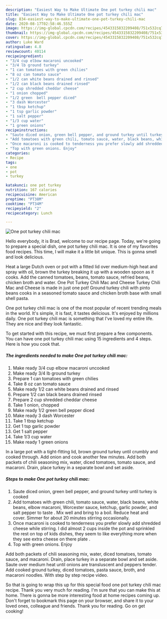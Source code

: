 ```yaml
---
description: "Easiest Way to Make Ultimate One pot turkey chili mac"
title: "Easiest Way to Make Ultimate One pot turkey chili mac"
slug: 834-easiest-way-to-make-ultimate-one-pot-turkey-chili-mac
date: 2020-08-17T02:58:46.555Z
image: https://img-global.cpcdn.com/recipes/4543315832209408/751x532cq70/one-pot-turkey-chili-mac-recipe-main-photo.jpg
thumbnail: https://img-global.cpcdn.com/recipes/4543315832209408/751x532cq70/one-pot-turkey-chili-mac-recipe-main-photo.jpg
cover: https://img-global.cpcdn.com/recipes/4543315832209408/751x532cq70/one-pot-turkey-chili-mac-recipe-main-photo.jpg
author: Luke Ward
ratingvalue: 4.8
reviewcount: 40114
recipeingredient:
- "3/4 cup elbow macaroni uncooked"
- "3/4 lb ground turkey"
- "1 can tomatoes with green chilies"
- "8 oz can tomato sauce"
- "1/2 can white beans drained and rinsed"
- "1/2 can black beans drained rinsed"
- "2 cup shredded cheddar cheese"
- "1 onion chopped"
- "1/2 green  bell pepper diced"
- "3 dash Worcester"
- "1 tbsp ketchup"
- "1 tsp garlic powder"
- "1 salt pepper"
- "1/3 cup water"
- "1 green onions"
recipeinstructions:
- "Saute diced onion, green bell pepper, and ground turkey until turkey is cooked"
- "Add tomatoes with green chili, tomato sauce, water, black beans, white beans, elbow macaroni, Worcester sauce, ketchup, garlic powder, and salt pepper to taste . Mix well and bring to a boil. Reduce heat and cover. Simmer for about 20 minutes stirring occasionally."
- "Once macaroni is cooked to tenderness you prefer slowly add shredded cheese while stirring.  I did almost 2 cups inside the pot and sprinkled the rest on top of kids dishes, they seem to like everything more when they see extra cheese on there plate ."
- "Top with green onions. Enjoy"
categories:
- Recipe
tags:
- one
- pot
- turkey

katakunci: one pot turkey 
nutrition: 167 calories
recipecuisine: American
preptime: "PT38M"
cooktime: "PT34M"
recipeyield: "2"
recipecategory: Lunch

---
```



![One pot turkey chili mac](https://img-global.cpcdn.com/recipes/4543315832209408/751x532cq70/one-pot-turkey-chili-mac-recipe-main-photo.jpg)

Hello everybody, it is Brad, welcome to our recipe page. Today, we're going to prepare a special dish, one pot turkey chili mac. It is one of my favorites food recipes. This time, I will make it a little bit unique. This is gonna smell and look delicious.

Heat a large Dutch oven or pot with a fitted lid over medium-high heat and spray with oil, brown the turkey breaking it up with a wooden spoon as it cooks. Add the canned tomatoes, beans, tomato sauce, refried beans, chicken broth and water. One Pot Turkey Chili Mac and Cheese Turkey Chili Mac and Cheese is made in just one pot! Ground turkey chili with pinto beans cooks in a seasoned tomato sauce and chicken broth base with small shell pasta.

One pot turkey chili mac is one of the most popular of recent trending meals in the world. It's simple, it is fast, it tastes delicious. It's enjoyed by millions daily. One pot turkey chili mac is something that I've loved my entire life. They are nice and they look fantastic.


To get started with this recipe, we must first prepare a few components. You can have one pot turkey chili mac using 15 ingredients and 4 steps. Here is how you cook that.

<!--inarticleads1-->

##### The ingredients needed to make One pot turkey chili mac:

1. Make ready 3/4 cup elbow macaroni uncooked
1. Make ready 3/4 lb ground turkey
1. Prepare 1 can tomatoes with green chilies
1. Take 8 oz can tomato sauce
1. Make ready 1/2 can white beans drained and rinsed
1. Prepare 1/2 can black beans drained rinsed
1. Prepare 2 cup shredded cheddar cheese
1. Take 1 onion, chopped
1. Make ready 1/2 green  bell pepper diced
1. Make ready 3 dash Worcester
1. Take 1 tbsp ketchup
1. Get 1 tsp garlic powder
1. Get 1 salt pepper
1. Take 1/3 cup water
1. Make ready 1 green onions


In a large pot with a tight-fitting lid, brown ground turkey until crumbly and cooked through. Add onion and cook another few minutes. Add both packets of chili seasoning mix, water, diced tomatoes, tomato sauce, and macaroni. Drain, place turkey in a separate bowl and set aside. 

<!--inarticleads2-->

##### Steps to make One pot turkey chili mac:

1. Saute diced onion, green bell pepper, and ground turkey until turkey is cooked
1. Add tomatoes with green chili, tomato sauce, water, black beans, white beans, elbow macaroni, Worcester sauce, ketchup, garlic powder, and salt pepper to taste . Mix well and bring to a boil. Reduce heat and cover. Simmer for about 20 minutes stirring occasionally.
1. Once macaroni is cooked to tenderness you prefer slowly add shredded cheese while stirring.  I did almost 2 cups inside the pot and sprinkled the rest on top of kids dishes, they seem to like everything more when they see extra cheese on there plate .
1. Top with green onions. Enjoy


Add both packets of chili seasoning mix, water, diced tomatoes, tomato sauce, and macaroni. Drain, place turkey in a separate bowl and set aside. Saute over medium heat until onions are transluscent and peppers tender. Add cooked ground turkey, diced tomatoes, pasta sauce, broth, and macaroni noodles. With step by step recipe video. 

So that is going to wrap this up for this special food one pot turkey chili mac recipe. Thank you very much for reading. I'm sure that you can make this at home. There is gonna be more interesting food at home recipes coming up. Don't forget to bookmark this page on your browser, and share it to your loved ones, colleague and friends. Thank you for reading. Go on get cooking!
